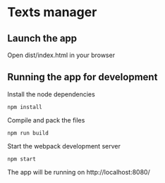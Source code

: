 Texts manager
=

## Launch the app
Open dist/index.html in your browser

## Running the app for development
Install the node dependencies
```
npm install
```
Compile and pack the files
```
npm run build
```
Start the webpack development server
```
npm start
```
The app will be running on http://localhost:8080/